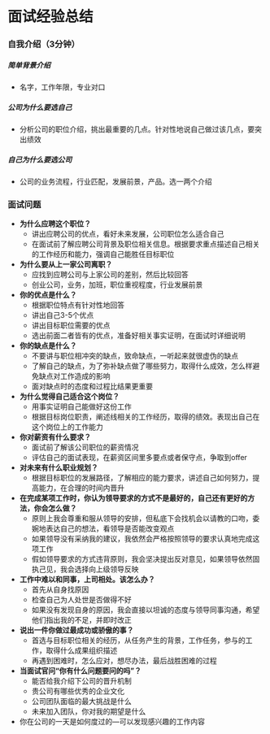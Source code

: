 # 面试经验总结
### 自我介绍（3分钟）
##### 简单背景介绍
- 名字，工作年限，专业对口
##### 公司为什么要选自己
- 分析公司的职位介绍，挑出最重要的几点。针对性地说自己做过该几点，要突出绩效
##### 自己为什么要选公司
- 公司的业务流程，行业匹配，发展前景，产品。选一两个介绍
### 面试问题
- **为什么应聘这个职位？**
  - 讲出应聘公司的优点，看好未来发展，公司职位怎么适合自己
  - 在面试前了解应聘公司背景及职位相关信息。根据要求重点描述自己相关的工作经历和能力，强调自己能胜任目标职位
- **为什么要从上一家公司离职？**  
  - 应找到应聘公司与上家公司的差别，然后比较回答
  - 创业公司，业务，加班，职位重视程度，行业发展前景
- **你的优点是什么？** 
  - 根据职位特点有针对性地回答
  - 讲出自己3-5个优点
  - 讲出目标职位需要的优点
  - 选出前面二者皆有的优点，准备好相关事实证明，在面试时详细说明
- **你的缺点是什么？**
  - 不要讲与职位相冲突的缺点，致命缺点，一听起来就很虚伪的缺点
  - 了解自己的缺点，为了弥补缺点做了哪些努力，取得什么成效，怎么样避免缺点对工作造成的影响
  - 面对缺点时的态度和过程比结果更重要
- **为什么觉得自己适合这个岗位？**
  - 用事实证明自己能做好这份工作
  - 根据目标岗位职责，阐述线相关的工作经历，取得的绩效。表现出自己在这个岗位上的工作能力
- **你对薪资有什么要求？**
  - 面试前了解该公司职位的薪资情况
  - 评估自己的面试表现，在薪资区间里多要点或者保守点，争取到offer
- **对未来有什么职业规划？**
  - 根据目标职位的发展路径，了解相应的能力要求，讲述自己如何努力，提高能力，在合理的时间内晋升
- **在完成某项工作时，你认为领导要求的方式不是最好的，自己还有更好的方法，你会怎么做？**
  - 原则上我会尊重和服从领导的安排，但私底下会找机会以请教的口吻，委婉地表达自己的想法，看领导是否能改变观点
  -  如果领导没有采纳我的建议，我依然会严格按照领导的要求认真地完成这项工作
  - 假如领导要求的方式违背原则，我会坚决提出反对意见，如果领导依然固执己见，我会选择向上级领导反映
- **工作中难以和同事，上司相处。该怎么办？**
  - 首先从自身找原因
  - 检查自己为人处世是否做得不好
  - 如果没有发现自身的原因，我会直接以坦诚的态度与领导同事沟通，希望他们指出我的不足，并即时改正
- **说出一件你做过最成功或骄傲的事？**
  - 首选与目标职位相关的经历，从任务产生的背景，工作任务，参与的工作，取得什么成果组织描述
  - 再遇到困难时，怎么应对，想尽办法，最后战胜困难的过程
- **当面试官问“你有什么问题要问的吗”？**
  - 能否给我介绍下公司的晋升机制
  - 贵公司有哪些优秀的企业文化
  - 公司团队面临的最大挑战是什么
  - 未来加入团队，你对我的期望是什么
- 你在公司的一天是如何度过的—可以发现感兴趣的工作内容
